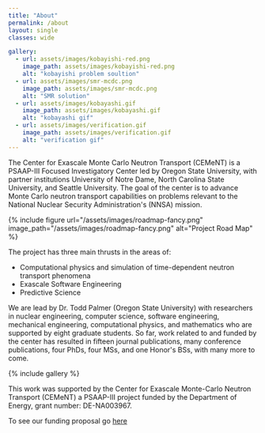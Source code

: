 ```yaml
---
title: "About"
permalink: /about
layout: single
classes: wide

gallery:
  - url: assets/images/kobayishi-red.png
    image_path: assets/images/kobayishi-red.png
    alt: "kobayishi problem soultion"
  - url: assets/images/smr-mcdc.png
    image_path: assets/images/smr-mcdc.png
    alt: "SMR solution"
  - url: assets/images/kobayashi.gif
    image_path: assets/images/kobayashi.gif
    alt: "kobayashi gif"
  - url: assets/images/verification.gif
    image_path: assets/images/verification.gif
    alt: "verification gif"
---
```


The Center for Exascale Monte Carlo Neutron Transport (CEMeNT) is a PSAAP-III Focused Investigatory Center led by Oregon State University, with partner institutions University of Notre Dame, North Carolina State University, and Seattle University. The goal of the center is to advance Monte Carlo neutron transport capabilities on problems relevant to the National Nuclear Security Administration's (NNSA) mission.

{% include figure url="/assets/images/roadmap-fancy.png" image_path="/assets/images/roadmap-fancy.png" alt="Project Road Map" %}

The project has three main thrusts in the areas of:
* Computational physics and simulation of time-dependent neutron transport phenomena
* Exascale Software Engineering
* Predictive Science

We are lead by Dr. Todd Palmer (Oregon State University) with researchers in nuclear engineering, computer science, software engineering, mechanical engineering, computational physics, and mathematics who are supported by eight graduate students. So far, work related to and funded by the center has resulted in fifteen journal publications, many conference publications, four PhDs, four MSs, and one Honor's BSs, with many more to come.

{% include gallery %}

This work was supported by the Center for Exascale Monte-Carlo Neutron Transport (CEMeNT) a PSAAP-III project funded by the Department of Energy, grant number: DE-NA003967.

To see our funding proposal go [here](/assets/Documents/CEMeNT_PSAAP_III_FIC.pdf)

